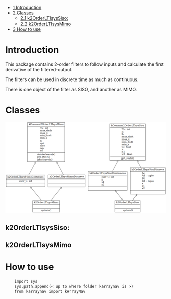 -   [<span class="toc-section-number">1</span>
    Introduction](#introduction)
-   [<span class="toc-section-number">2</span> Classes](#classes)
    -   [<span class="toc-section-number">2.1</span>
        k2OrderLTIsysSiso:](#k2orderltisyssiso)
    -   [<span class="toc-section-number">2.2</span>
        k2OrderLTIsysMimo](#k2orderltisysmimo)
-   [<span class="toc-section-number">3</span> How to use](#how-to-use)

# Introduction

This package contains 2-order filters to follow inputs and calculate the
first derivative of the filtered-output.

The filters can be used in discrete time as much as continuous.

There is one object of the filter as SISO, and another as MIMO.

# Classes

![classes.png](classes.png?raw=true "UML generated by pyreverse")

## k2OrderLTIsysSiso:

## k2OrderLTIsysMimo

# How to use

        import sys
        sys.path.append(< up to where folder karraynav is >)
        from karraynav import kArrayNav
